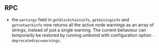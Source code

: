 RPC
---

- the `warnings` field in `getblockchaininfo`, `getmininginfo` and
  `getnetworkinfo` now returns all the active node warnings as an array
  of strings, instead of just a single warning. The current behaviour
  can temporarily be restored by running umkoind with configuration
  option `-deprecatedrpc=warnings`.